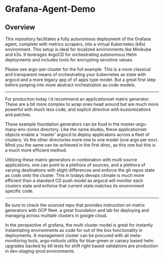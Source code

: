# Grafana-Agent-Demo

## Overview
This repository facilitates a fully autonomous deployment of the Grafana agent, complete with metrics scrapers, into a virtual Kubernetes (k8s) environment. This setup is ideal for localized environments like Minikube and k3s. It leverages ArgoCD for orchestrating autonomous Helm deployments and includes tools for encrypting sensitive values.

Please see argo-per-cluster for the full example.  This is a more classical and transparent means of orchestrating your kubernetes as state with argocd and a more legacy app of of apps type model. But a great first step before jumping into more abstract orchestration as code models.

------------

For production today i'd recommend an applicationset matrix generator. These are a bit more complex to wrap ones head around but are much more powerful with much less code, and explicit directive with kustomizations and patches. 

These example foundation generators can be foud in the master-argo-many-env-zones directory. Like the name eludes, these applicationset objects enable a 'master' argocd to deploy applicatons across a fleet of clusters. Vs the other directories more one to one model (one argo per env). Mind you the same can be achieved in the first direc, as this one but this is a much more efficient method. 

Utilizing these matrix generators in combination with multi source applications, one can point to a plethora of sources, and a plethora of varying destinations with slight differences and enforce the git repos state as code onto the cluster.  This in todays devops climate is much more efficient than a standard CD push model as argocd will monitor each clusters state and enforce that current state matches its environment specific code. 

-------------

Be sure to check the sourced repo that provides instruction on matrix generators with GCP fleet. a great foundation and lab for deploying and managing across multiple clusters in google cloud. 

In the perspective of grafana, the multi cluster model is great for instantly instantiating environments as code for out of the box functionality in deployments.  A management cluster can be procured with all meta-monitoring tools, argo-rollouts utility for blue-green or canary based helm upgrades backed by k6 tests for shift right based validations pre production in dev-staging-prod environments. 